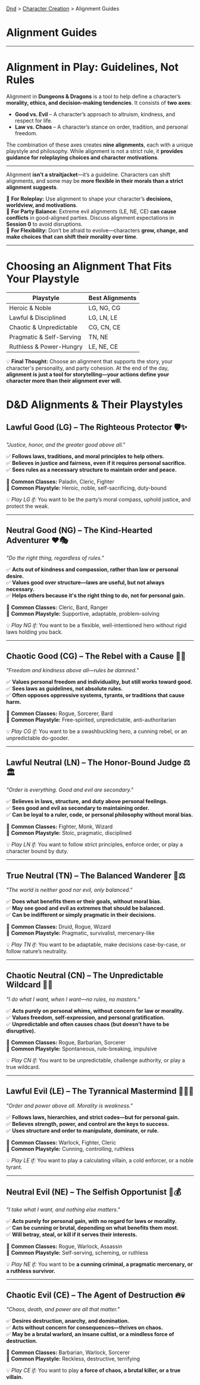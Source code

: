 [Dnd](./readme.md) > [Character Creation](./character-creation.md) > Alignment Guides

# Alignment Guides

---

# **Alignment in Play: Guidelines, Not Rules**

Alignment in **Dungeons & Dragons** is a tool to help define a character’s **morality, ethics, and decision-making tendencies**. It consists of **two axes**:

- **Good vs. Evil** – A character’s approach to altruism, kindness, and respect for life.
- **Law vs. Chaos** – A character’s stance on order, tradition, and personal freedom.

The combination of these axes creates **nine alignments**, each with a unique playstyle and philosophy. While alignment is not a strict rule, it **provides guidance for roleplaying choices and character motivations**.

---

Alignment **isn’t a straitjacket**—it’s a guideline. Characters can shift alignments, and some may be **more flexible in their morals than a strict alignment suggests**.

🔹 **For Roleplay:** Use alignment to shape your character’s **decisions, worldview, and motivations**.  
🔹 **For Party Balance:** Extreme evil alignments (LE, NE, CE) **can cause conflicts** in good-aligned parties. Discuss alignment expectations in **Session 0** to avoid disruptions.  
🔹 **For Flexibility:** Don’t be afraid to evolve—characters **grow, change, and make choices that can shift their morality over time**.

---

# **Choosing an Alignment That Fits Your Playstyle**

| **Playstyle**            | **Best Alignments** |
| ------------------------ | ------------------- |
| Heroic & Noble           | LG, NG, CG          |
| Lawful & Disciplined     | LG, LN, LE          |
| Chaotic & Unpredictable  | CG, CN, CE          |
| Pragmatic & Self-Serving | TN, NE              |
| Ruthless & Power-Hungry  | LE, NE, CE          |

💡 **Final Thought:** Choose an alignment that supports the story, your character's personality, and party cohesion. At the end of the day, **alignment is just a tool for storytelling—your actions define your character more than their alignment ever will.**

# **D&D Alignments & Their Playstyles**

## **Lawful Good (LG) – The Righteous Protector** 🛡️✨

_"Justice, honor, and the greater good above all."_

✅ **Follows laws, traditions, and moral principles to help others.**  
✅ **Believes in justice and fairness, even if it requires personal sacrifice.**  
✅ **Sees rules as a necessary structure to maintain order and peace.**

🔹 **Common Classes:** Paladin, Cleric, Fighter  
🔹 **Common Playstyle:** Heroic, noble, self-sacrificing, duty-bound

💡 _Play LG if:_ You want to be the party’s moral compass, uphold justice, and protect the weak.

---

## **Neutral Good (NG) – The Kind-Hearted Adventurer** ❤️🎭

_"Do the right thing, regardless of rules."_

✅ **Acts out of kindness and compassion, rather than law or personal desire.**  
✅ **Values good over structure—laws are useful, but not always necessary.**  
✅ **Helps others because it's the right thing to do, not for personal gain.**

🔹 **Common Classes:** Cleric, Bard, Ranger  
🔹 **Common Playstyle:** Supportive, adaptable, problem-solving

💡 _Play NG if:_ You want to be a flexible, well-intentioned hero without rigid laws holding you back.

---

## **Chaotic Good (CG) – The Rebel with a Cause** 🏹🔥

_"Freedom and kindness above all—rules be damned."_

✅ **Values personal freedom and individuality, but still works toward good.**  
✅ **Sees laws as guidelines, not absolute rules.**  
✅ **Often opposes oppressive systems, tyrants, or traditions that cause harm.**

🔹 **Common Classes:** Rogue, Sorcerer, Bard  
🔹 **Common Playstyle:** Free-spirited, unpredictable, anti-authoritarian

💡 _Play CG if:_ You want to be a swashbuckling hero, a cunning rebel, or an unpredictable do-gooder.

---

## **Lawful Neutral (LN) – The Honor-Bound Judge** ⚖️🏛️

_"Order is everything. Good and evil are secondary."_

✅ **Believes in laws, structure, and duty above personal feelings.**  
✅ **Sees good and evil as secondary to maintaining order.**  
✅ **Can be loyal to a ruler, code, or personal philosophy without moral bias.**

🔹 **Common Classes:** Fighter, Monk, Wizard  
🔹 **Common Playstyle:** Stoic, pragmatic, disciplined

💡 _Play LN if:_ You want to follow strict principles, enforce order, or play a character bound by duty.

---

## **True Neutral (TN) – The Balanced Wanderer** 🌿⚖️

_"The world is neither good nor evil, only balanced."_

✅ **Does what benefits them or their goals, without moral bias.**  
✅ **May see good and evil as extremes that should be balanced.**  
✅ **Can be indifferent or simply pragmatic in their decisions.**

🔹 **Common Classes:** Druid, Rogue, Wizard  
🔹 **Common Playstyle:** Pragmatic, survivalist, mercenary-like

💡 _Play TN if:_ You want to be adaptable, make decisions case-by-case, or follow nature’s neutrality.

---

## **Chaotic Neutral (CN) – The Unpredictable Wildcard** 🎲😈

_"I do what I want, when I want—no rules, no masters."_

✅ **Acts purely on personal whims, without concern for law or morality.**  
✅ **Values freedom, self-expression, and personal gratification.**  
✅ **Unpredictable and often causes chaos (but doesn’t have to be disruptive).**

🔹 **Common Classes:** Rogue, Barbarian, Sorcerer  
🔹 **Common Playstyle:** Spontaneous, rule-breaking, impulsive

💡 _Play CN if:_ You want to be unpredictable, challenge authority, or play a true wildcard.

---

## **Lawful Evil (LE) – The Tyrannical Mastermind** 🏰🕵️‍♂️

_"Order and power above all. Morality is weakness."_

✅ **Follows laws, hierarchies, and strict codes—but for personal gain.**  
✅ **Believes strength, power, and control are the keys to success.**  
✅ **Uses structure and order to manipulate, dominate, or rule.**

🔹 **Common Classes:** Warlock, Fighter, Cleric  
🔹 **Common Playstyle:** Cunning, controlling, ruthless

💡 _Play LE if:_ You want to play a calculating villain, a cold enforcer, or a noble tyrant.

---

## **Neutral Evil (NE) – The Selfish Opportunist** 🖤💰

_"I take what I want, and nothing else matters."_

✅ **Acts purely for personal gain, with no regard for laws or morality.**  
✅ **Can be cunning or brutal, depending on what benefits them most.**  
✅ **Will betray, steal, or kill if it serves their interests.**

🔹 **Common Classes:** Rogue, Warlock, Assassin  
🔹 **Common Playstyle:** Self-serving, scheming, or ruthless

💡 _Play NE if:_ You want to be **a cunning criminal, a pragmatic mercenary, or a ruthless survivor.**

---

## **Chaotic Evil (CE) – The Agent of Destruction** 🔥💀

_"Chaos, death, and power are all that matter."_

✅ **Desires destruction, anarchy, and domination.**  
✅ **Acts without concern for consequences—thrives on chaos.**  
✅ **May be a brutal warlord, an insane cultist, or a mindless force of destruction.**

🔹 **Common Classes:** Barbarian, Warlock, Sorcerer  
🔹 **Common Playstyle:** Reckless, destructive, terrifying

💡 _Play CE if:_ You want to play **a force of chaos, a brutal killer, or a true villain.**
